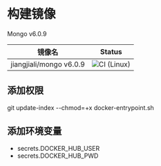 # 构建镜像
Mongo v6.0.9

| 镜像名                  | Status        |
| ----------------------- |:-------------:|
| jiangjiali/mongo v6.0.9 | ![CI (Linux)](https://github.com/jiangjiali/docker-mongo/workflows/DockerImageCI/badge.svg) |

## 添加权限
git update-index --chmod=+x docker-entrypoint.sh

## 添加环境变量
* secrets.DOCKER_HUB_USER
* secrets.DOCKER_HUB_PWD